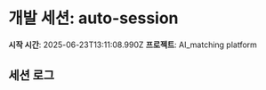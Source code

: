 # 개발 세션: auto-session

**시작 시간**: 2025-06-23T13:11:08.990Z
**프로젝트**: AI_matching platform

## 세션 로그

